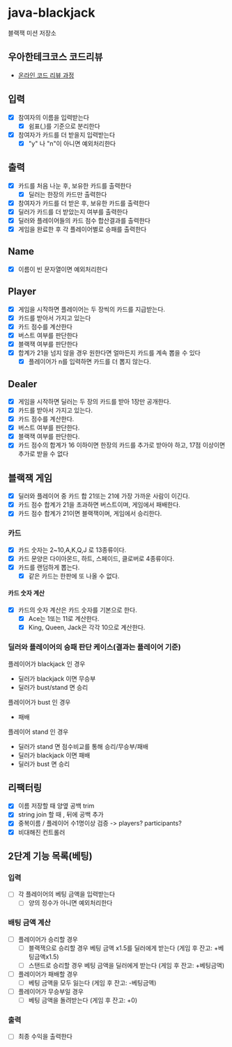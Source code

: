 # java-blackjack

블랙잭 미션 저장소

## 우아한테크코스 코드리뷰

- [온라인 코드 리뷰 과정](https://github.com/woowacourse/woowacourse-docs/blob/master/maincourse/README.md)

## 입력

- [x] 참여자의 이름을 입력받는다
    - [x] 쉼표(,)를 기준으로 분리한다
- [x] 참여자가 카드를 더 받을지 입력받는다
    - [x] "y" 나 "n"이 아니면 예외처리한다

## 출력

- [x] 카드를 처음 나눈 후, 보유한 카드를 출력한다
    - [x] 딜러는 한장의 카드만 출력한다
- [x] 참여자가 카드를 더 받은 후, 보유한 카드를 출력한다
- [x] 딜러가 카드를 더 받았는지 여부를 출력한다
- [x] 딜러와 플레이어들의 카드 점수 합산결과를 출력한다
- [x] 게임을 완료한 후 각 플레이어별로 승패를 출력한다

## Name

- [x] 이름이 빈 문자열이면 예외처리한다

## Player

- [x] 게임을 시작하면 플레이어는 두 장씩의 카드를 지급받는다.
- [x] 카드를 받아서 가지고 있는다
- [x] 카드 점수를 계산한다
- [x] 버스트 여부를 판단한다
- [x] 블랙잭 여부를 판단한다
- [x] 합계가 21을 넘지 않을 경우 원한다면 얼마든지 카드를 계속 뽑을 수 있다
    - [x] 플레이어가 n를 입력하면 카드를 더 뽑지 않는다.

## Dealer

- [x] 게임을 시작하면 딜러는 두 장의 카드를 받아 1장만 공개한다.
- [x] 카드를 받아서 가지고 있는다.
- [x] 카드 점수를 계산한다.
- [x] 버스트 여부를 판단한다.
- [x] 블랙잭 여부를 판단한다.
- [x] 카드 점수의 합계가 16 이하이면 한장의 카드를 추가로 받아야 하고, 17점 이상이면 추가로 받을 수 없다

## 블랙잭 게임

- [x] 딜러와 플레이어 중 카드 합 21또는 21에 가장 가까운 사람이 이긴다.
- [x] 카드 점수 합계가 21을 초과하면 버스트이며, 게임에서 패배한다.
- [x] 카드 점수 합계가 21이면 블랙잭이며, 게임에서 승리한다.

### 카드

- [x] 카드 숫자는 2~10,A,K,Q,J 로 13종류이다.
- [x] 카드 문양은 다이아몬드, 하트, 스페이드, 클로버로 4종류이다.
- [x] 카드를 랜덤하게 뽑는다.
    - [x] 같은 카드는 한판에 또 나올 수 없다.

#### 카드 숫자 계산

- [x] 카드의 숫자 계산은 카드 숫자를 기본으로 한다.
    - [x] Ace는 1또는 11로 계산한다.
    - [x] King, Queen, Jack은 각각 10으로 계산한다.

### 딜러와 플레이어의 승패 판단 케이스(결과는 플레이어 기준)

플레이어가 blackjack 인 경우

- 딜러가 blackjack 이면 무승부
- 딜러가 bust/stand 면 승리

플레이어가 bust 인 경우

- 패배

플레이어 stand 인 경우

- 딜러가 stand 면 점수비교를 통해 승리/무승부/패배
- 딜러가 blackjack 이면 패배
- 딜러가 bust 면 승리

## 리팩터링

- [x] 이름 저장할 때 양옆 공백 trim
- [x] string join 할 때 , 뒤에 공백 추가
- [x] 중복이름 / 플레이어 수1명이상 검증 -> players? participants?
- [x] 비대해진 컨트롤러

## 2단계 기능 목록(베팅)

### 입력

- [ ] 각 플레이어의 베팅 금액을 입력받는다
  - [ ] 양의 정수가 아니면 예외처리한다

### 배팅 금액 계산

- [ ] 플레이어가 승리할 경우
    - [ ] 블랙잭으로 승리할 경우 베팅 금액 x1.5를 딜러에게 받는다 (게임 후 잔고: +베팅금액x1.5)
    - [ ] 스탠드로 승리할 경우 베팅 금액을 딜러에게 받는다 (게임 후 잔고: +베팅금액)
- [ ] 플레이어가 패배할 경우
    - [ ] 베팅 금액을 모두 잃는다 (게임 후 잔고: -베팅금액)
- [ ] 플레이어가 무승부일 경우
    - [ ] 베팅 금액을 돌려받는다 (게임 후 잔고: +0)

### 출력

- [ ] 최종 수익을 출력한다
